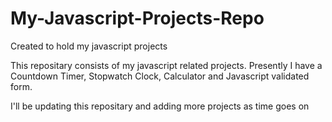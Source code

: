 # My-Javascript-Projects-Repo
Created to hold my javascript projects

This repositary consists of my javascript related projects.
Presently I have a 
Countdown Timer,
Stopwatch Clock,
Calculator and 
Javascript validated form.

I'll be updating this repositary and adding more projects as time goes on

